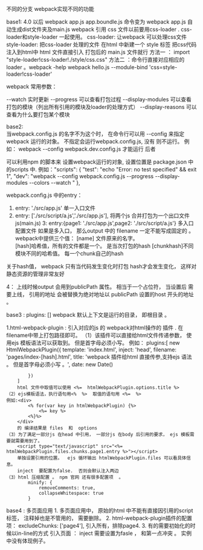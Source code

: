 不同的分支  webpack实现不同的功能


base1: 
4.0 以后  webpack  app.js   app.boundle.js   命令变为   webpack  app.js   自动生成dist文件夹及main.js
webpack 引用 css 文件以前要用css-loader  .  css-loader和style-loader  一起使用。
css-loader:  让webpack 可以处理css文件
style-loader:  把css-loader 处理的文件 在html 中新建一个 style 标签 把css代码注入到html中
html 文件直接引入 打包后的 main.js  文件就行
方法一 ： import "style-loader!css-loader!./style/css.css"
方法二 ：命令行直接对应相应的loader 。webpack -help
                webpack hello.js --module-bind 'css=style-loader!css-loader'
                
                
webpack 常用参数：

 --watch   实时更新
 --progress   可以查看打包过程
 --display-modules   可以查看打包的模块（列出所有引用的模块及loader的处理方式）
 --display-reasons    可以查看为什么要打包某个模块


 base2:  
 当webpack.config.js  的名字不为这个时， 在命令行可以用 --config 来指定webpack 运行的对象。 
 不指定会运行webpack.config.js, 没有 则不运行。 
 例如：  webpack   --config   webpack.dev.config.js  才能运行 后者


 可以利用npm 的脚本来 设置webpack运行的对象, 设置位置是 package.json 中的scripts 中.
 例如："scripts": {
		"test": "echo \"Error: no test specified\" && exit 1",
		"dev": "webpack --config webpack.config.js --progress --display-modules --colors --watch "
	},

webpack.config.js 中的entry：
1. entry: './src/app.js'        单一入口文件
2. entry: ['./src/script/a.js','./src/app.js'],   将两个js 合并打包为一个出口文件js(main.js)
3: entry:{page1: './src/app.js',page2: './src/script/a.js'}     多入口配置文件
如果是多入口， 那么output 中的  filename 一定不能写成固定的  。  
webpack中提供三个值： 
	[name] 文件原来的名字。   
	[hash]哈希值，所有的文件都是一个。 是当次打包的hash
	[chunkhash]不同模块不同的哈希值。 每一个chunk自己的hash

关于hash值，  webpack 只有当代码发生变化时打包  hash才会发生变化， 这样对静态资源的管理非常友好

4： 上线时候output 会用到publicPath 属性。
	相当于一个占位符， 当设置后 需要上线， 引用的地址  会被替换为绝对地址以 publicPath 设置的host 开头的地址 。


base3 : 
plugins:  []
webpack  默认上下文是运行的目录，  即根目录 。 



1.html-webpack-plugin : 引入对应的js 的 webpack对html操作的 插件 .
    在filename中带上打包路径即可。 
    （1）该插件可以直接给html文件传递参数， 使用ejs 模板语法可以获取到。 但是首字母必须小写。
    例如： plugins:[
			new HtmlWebpackPlugin({
				template: 'index.html',
				inject: 'head',
				filename: 'pages/index-[hash].html',
				title: 'webpack  插件给html 直接传参,支持ejs 语法 。 但是首字母必须小写 。',
				date: new Date()

			})
		]
		html 文件中取值可以使用 <%=  htmlWebpackPlugin.options.title %>
	（2）ejs模板语法，执行语句用<%  %>  取值的语句用 <%=  %>
    例如:<div>
			<% for(var key in htmlWebpackPlugin) {%>
            	<%= key %>
       		<%}%>
		</div>
		的 编译结果是 files  和  options
	（3）为了满足一部分js 在head 中引用， 一部分js 在body 后引用的要求， ejs 模板需要就需要用到了。
		<script type="text/javascript" src="<%= htmlWebpackPlugin.files.chunks.page1.entry %>"></script>
		单独设置引用的位置。  ejs 循环输出 htmlWebpackPlugin.files 可以看具体信息。
		inject  要配置为false.  否则会默认注入两边
	（3）html 压缩配置 。 npm 官网 还有很多配置项  。
			minify: {
                removeComments: true,
                collapseWhitespace: true
            }

base4 : 多页面应用
	1.  多页面应用中， 原始的html 中不能有直接因引用的script 标签， 注释掉也是不管用的， 需要删除。
	2.  html-webpack-plugin插件的配置项： excludeChunks: ['page4'], 引入所有，排除page4.
	3.  有的需要初始化的时候以in-line的方式 引入页面 ： 
		<script type="text/script">
			<%= compilation.assets[htmlWebpackPlugin.files.chunks.main.entry.substr(htmlWebpackPlugin.files.publicPath.length)].source() %>
		</script>
		inject 需要设置为fasle ，  和第一点冲突 。  实例中没有体现例子。

  